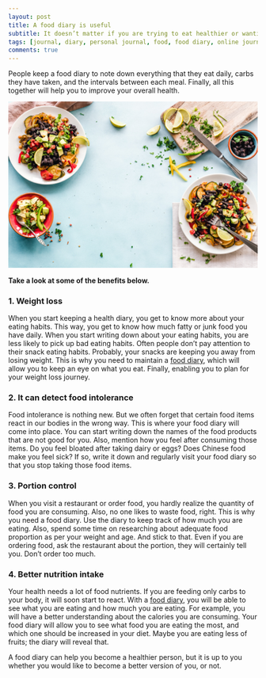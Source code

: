 ```yaml
---
layout: post
title: A food diary is useful
subtitle: It doesn’t matter if you are trying to eat healthier or wanting to lose weight, with the help of a food journal you can bring in positive changes in your life.
tags: [journal, diary, personal journal, food, food diary, online journal, online diary, writing, writing community]
comments: true
---
```


People keep a food diary to note down everything that they eat daily, carbs they have taken, and the intervals between each meal. Finally, all this together will help you to improve 
your overall health.

![A food diary is useful](/img/post/a-food-diary-is-useful.jpg)

<b>Take a look at some of the benefits below.</b>

<h3>1. Weight loss</h3>
<p>When you start keeping a health diary, you get to know more about your eating habits. This way, you get to know how much fatty or junk food you have daily. When you start writing down about your eating habits, you are less likely to pick up bad eating habits. Often people don’t pay attention to their snack eating habits. Probably, your snacks are keeping you away from losing weight. This is why you need to maintain a <a href="https://www.goodnightjournal.com/online-diary/food-diary" alt="Food diary">food diary</a>, which will allow you to keep an eye on what you eat. Finally, enabling you to plan for your weight loss journey.</p>

<h3>2. It can detect food intolerance</h3>
<p>Food intolerance is nothing new. But we often forget that certain food items react in our bodies in the wrong way. This is where your food diary will come into place. You can start writing down the names of the food products that are not good for you. Also, mention how you feel after consuming those items. Do you feel bloated after taking dairy or eggs? Does Chinese food make you feel sick? If so, write it down and regularly visit your food diary so that you stop taking those food items.</p>

<h3>3. Portion control</h3>
<p>When you visit a restaurant or order food, you hardly realize the quantity of food you are consuming. Also, no one likes to waste food, right. This is why you need a food diary. Use the diary to keep track of how much you are eating. Also, spend some time on researching about adequate food proportion as per your weight and age. And stick to that. Even if you are ordering food, ask the restaurant about the portion, they will certainly tell you. Don’t order too much.</p>

<h3>4. Better nutrition intake</h3>
<p>Your health needs a lot of food nutrients. If you are feeding only carbs to your body, it will soon start to react. With a <a href="https://www.goodnightjournal.com/online-diary/food-diary" alt="Food diary">food diary</a>, you will be able to see what you are eating and how much you are eating. For example, you will have a better understanding about the calories you are consuming. Your food diary will allow you to see what food you are eating the most, and which one should be increased in your diet. Maybe you are eating less of fruits; the diary will reveal that.</p>

<p>A food diary can help you become a healthier person, but it is up to you whether you would like to become a better version of you, or not.</p>